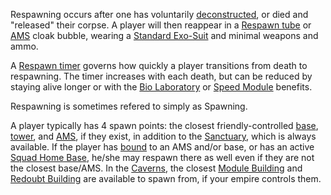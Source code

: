 Respawning occurs after one has voluntarily [deconstructed](Deconstruct.md), or
died and "released" their corpse. A player will then reappear in a
[Respawn tube](../items/Respawn_Tube.md) or
[AMS](../vehicles/Advanced_Mobile_Station.md) cloak bubble, wearing a
[Standard Exo-Suit](../armor/Standard_Exo-Suit.md) and minimal weapons and ammo.

A [Respawn timer](terminology/Respawn_timer.md) governs how quickly a player
transitions from death to respawning. The timer increases with each death, but
can be reduced by staying alive longer or with the
[Bio Laboratory](../locations/Bio_Laboratory.md) or
[Speed Module](../etc/Speed_Module.md) benefits.

Respawning is sometimes refered to simply as Spawning.

A player typically has 4 spawn points: the closest friendly-controlled
[base](../locations/Facilities.md), [tower](Tower.md), and
[AMS](../vehicles/Advanced_Mobile_Station.md), if they exist, in addition to the
[Sanctuary](../locations/Sanctuary.md), which is always available. If the player
has [bound](Bind.md) to an AMS and/or base, or has an active
[Squad Home Base](Squad_Home_Base.md), he/she may respawn there as well even if
they are not the closest base/AMS. In the [Caverns](../locations/Caverns.md),
the closest [Module Building](../locations/Module_Building.md) and
[Redoubt Building](../locations/Redoubt_Building.md) are available to spawn
from, if your empire controls them.

<!--[Category:Terminology](Category:Terminology.md)-->
